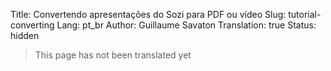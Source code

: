 Title: Convertendo apresentações do Sozi para PDF ou vídeo
Slug: tutorial-converting
Lang: pt_br
Author: Guillaume Savaton
Translation: true
Status: hidden

> This page has not been translated yet
